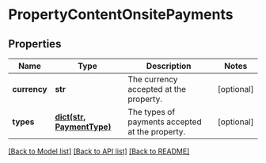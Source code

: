 # PropertyContentOnsitePayments

## Properties
Name | Type | Description | Notes
------------ | ------------- | ------------- | -------------
**currency** | **str** | The currency accepted at the property. | [optional] 
**types** | [**dict(str, PaymentType)**](PaymentType.md) | The types of payments accepted at the property. | [optional] 

[[Back to Model list]](../README.md#documentation-for-models) [[Back to API list]](../README.md#documentation-for-api-endpoints) [[Back to README]](../README.md)



